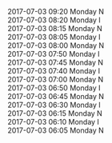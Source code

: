 2017-07-03 09:20 Monday  N  
2017-07-03 08:20 Monday  I  
2017-07-03 08:15 Monday  N  
2017-07-03 08:05 Monday  I  
2017-07-03 08:00 Monday  N  
2017-07-03 07:50 Monday  I  
2017-07-03 07:45 Monday  N  
2017-07-03 07:40 Monday  I  
2017-07-03 07:00 Monday  N  
2017-07-03 06:50 Monday  I  
2017-07-03 06:45 Monday  N  
2017-07-03 06:30 Monday  I  
2017-07-03 06:15 Monday  N  
2017-07-03 06:10 Monday  I  
2017-07-03 06:05 Monday  N  
